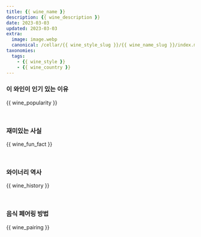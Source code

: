 ```yaml
---
title: {{ wine_name }}
description: {{ wine_description }}
date: 2023-03-03
updated: 2023-03-03
extra:
  image: image.webp
  canonical: /cellar/{{ wine_style_slug }}/{{ wine_name_slug }}/index.md
taxonomies:
  tags: 
    - {{ wine_style }}
    - {{ wine_country }}
---
```


### 이 와인이 인기 있는 이유

{{ wine_popularity }}

&nbsp;  

### 재미있는 사실

{{ wine_fun_fact }}

&nbsp;  

### 와이너리 역사

{{ wine_history }}

&nbsp;  

### 음식 페어링 방법

{{ wine_pairing }}

&nbsp;  
